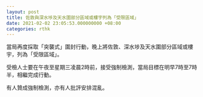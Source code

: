 ```yaml
---
layout: post
title: 佐敦與深水埗及天水圍部分區域或樓宇列為「受限區域」
date: 2021-02-02 23:05:53.000000000 +08:00
categories: rthk
---
```


當局再度採取「突襲式」圍封行動，晚上將佐敦、深水埗及天水圍部分區域或樓宇，列為「受限區域」。

受檢人士要在午夜至星期三凌晨2時前，接受強制檢測，當局目標在明早7時至7時半，相繼完成行動。

有人贊成強制檢測，亦有人批評安排混亂。
